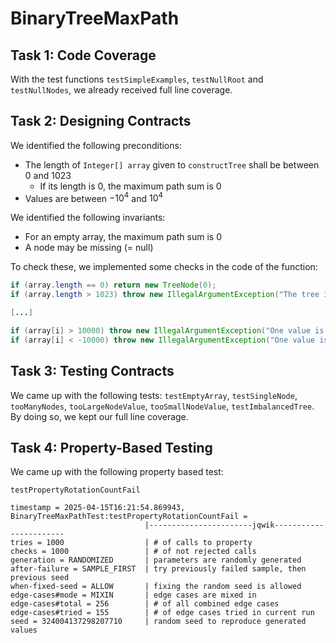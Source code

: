 # BinaryTreeMaxPath

## Task 1: Code Coverage

With the test functions `testSimpleExamples`, `testNullRoot` and `testNullNodes`, we already received full line coverage.


## Task 2: Designing Contracts

We identified the following preconditions:
- The length of `Integer[] array` given to `constructTree` shall be between 0 and 1023
  - If its length is 0, the maximum path sum is 0
- Values are between $-10^4$ and $10^4$

We identified the following invariants:
- For an empty array, the maximum path sum is 0
- A node may be missing (= null)

To check these, we implemented some checks in the code of the function:
```java
if (array.length == 0) return new TreeNode(0);
if (array.length > 1023) throw new IllegalArgumentException("The tree is too large.");

[...]

if (array[i] > 10000) throw new IllegalArgumentException("One value is too large: " + array[i]);
if (array[i] < -10000) throw new IllegalArgumentException("One value is too small: " + array[i]);
```

## Task 3: Testing Contracts

We came up with the following tests: `testEmptyArray`, `testSingleNode`, `tooManyNodes`, `tooLargeNodeValue`, `tooSmallNodeValue`, `testImbalancedTree`. By doing so, we kept our full line coverage.


## Task 4: Property-Based Testing
We came up with the following property based test:

`testPropertyRotationCountFail`

```text
timestamp = 2025-04-15T16:21:54.869943, BinaryTreeMaxPathTest:testPropertyRotationCountFail = 
                              |-----------------------jqwik-----------------------
tries = 1000                  | # of calls to property
checks = 1000                 | # of not rejected calls
generation = RANDOMIZED       | parameters are randomly generated
after-failure = SAMPLE_FIRST  | try previously failed sample, then previous seed
when-fixed-seed = ALLOW       | fixing the random seed is allowed
edge-cases#mode = MIXIN       | edge cases are mixed in
edge-cases#total = 256        | # of all combined edge cases
edge-cases#tried = 155        | # of edge cases tried in current run
seed = 324004137298207710     | random seed to reproduce generated values
```